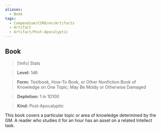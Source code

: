 ```yaml
---
aliases:
  - Book
tags:
  - Compendium/CSRD/en/Artifacts
  - Artifact
  - Artifact/Post-Apocalyptic
---
```

  
    
## Book    
>[!info] Stats    
> **Level:** 1d6    
> **Form:** Textbook, How-To Book, or Other Nonfiction Book of Knowledge on One Topic; May Be Moldy or Otherwise Damaged    
> **Depletion:** 1 in 1D100    
> **Kind:** Post-Apocalyptic  
    
This book covers a particular topic or area of knowledge determined by the GM. A reader who studies it for an hour has an asset on a related Intellect task.